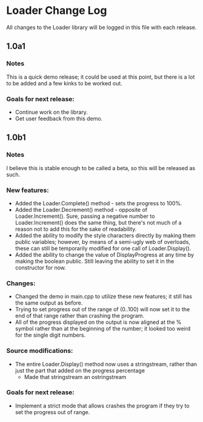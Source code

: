 # Loader Change Log

All changes to the Loader library will be logged in this file with each release.

## 1.0a1

### Notes
This is a quick demo release; it could be used at this point, but there is a lot
to be added and a few kinks to be worked out.

### Goals for next release:
 + Continue work on the library.
 + Get user feedback from this demo.

## 1.0b1

### Notes
I believe this is stable enough to be called a beta, so this will be released
as such.

### New features:
 + Added the Loader.Complete() method - sets the progress to 100%.
 + Added the Loader.Decrement() method - opposite of Loader.Increment(). Sure, passing a negative number to Loader.Increment() does the same thing, but there's not much of a reason not to add this for the sake of readability.
 + Added the ability to modify the style characters directly by making them public variables; however, by means of a semi-ugly web of overloads, these can still be temporarily modified for one call of Loader.Display().
 + Added the ability to change the value of DisplayProgress at any time by making the boolean public. Still leaving the ability to set it in the constructor for now.

### Changes:
 + Changed the demo in main.cpp to utilize these new features; it still has the same output as before.
 + Trying to set progress out of the range of (0..100) will now set it to the end of that range rather than crashing the program.
 + All of the progress displayed on the output is now aligned at the % symbol rather than at the beginning of the number; it looked too weird for the single digit numbers.

### Source modifications:
 + The entire Loader.Display() method now uses a stringstream, rather than just the part that added on the progress percentage
    + Made that stringstream an ostringstream

### Goals for next release:
 + Implement a strict mode that allows crashes the program if they try to set the progress out of range.
